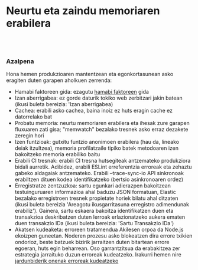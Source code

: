 # Neurtu eta zaindu memoriaren erabilera

<br/><br/>

### Azalpena

Hona hemen produkzioaren mantentzean eta egonkortasunean asko eragiten duten garapen aholkuen zerrenda:

- Hamabi faktoreen gida: ezagutu [hamabi faktoreen](https://12factor.net/) gida
- Izan aberrigabea: ez gorde daturik tokiko web zerbitzari jakin batean (ikusi buleta bereizia: 'Izan aberrigabea)
- Cachea: erabili asko cachea, baina inoiz ez huts eragin cache ez datorrelako bat
- Probatu memoria: neurtu memoriaren erabilera eta ihesak zure garapen fluxuaren zati gisa; "memwatch" bezalako tresnek asko erraz dezakete zeregin hori
- Izen funtzioak: gutxitu funtzio anonimoen erabilera (hau da, lineako deiak itzultzea), memoria profilatzaile tipiko batek metodoaren izen bakoitzeko memoria erabiliko baitu
- Erabili CI tresnak: erabili CI tresna hutsegiteak antzemateko produkziora bidali aurretik. Adibidez, erabili ESLint erreferentzia erroreak eta zehaztu gabeko aldagaiak antzemateko. Erabili –trace-sync-io API sinkronoak erabiltzen dituen kodea identifikatzeko (bertsio asinkronoaren ordez)
- Erregistratze zentzuzkoa: sartu egunkari adierazpen bakoitzean testuinguruaren informazioa ahal baduzu JSON formatuan, Elastic bezalako erregistroen tresnek propietate horiek bilatu ahal ditzaten (ikusi buleta bereizia 'Areagotu ikusgarritasuna erregistro adimendunak erabiliz'). Gainera, sartu eskaera bakoitza identifikatzen duen eta transakzioa deskribatzen duten lerroak erlazionatzeko aukera ematen duen transakzio IDa (ikusi buleta bereizia: 'Sartu Transakzio IDa')
- Akatsen kudeaketa: erroreen tratamendua Akilesen orpoa da Node.js ekoizpen guneetan. Noderen prozesu asko blokeatzen dira errore txikien ondorioz, beste batzuek bizirik jarraitzen duten bitartean errore egoeran, huts egin beharrean. Oso garrantzitsua da erabakitzea zer estrategia jarraituko duzun erroreak kudeatzeko. Irakurri hemen nire [jardunbiderik onenak erroreak kudeatzeko](http://goldbergyoni.com/checklist-best-practices-of-node-js-error-handling/)
